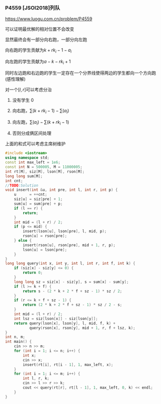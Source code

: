 ### P4559 [JSOI2018]列队
https://www.luogu.com.cn/problem/P4559

可以证明最优解的相对位置不会改变

显然最终会有一部分向右跑，一部分向左跑

向右跑的学生贡献为$k+rk_i-1-a_i$

向左跑的学生贡献为$a-k-rk_i+1$

同时左边跑和右边跑的学生一定存在一个分界线使得两边的学生都向一个方向跑(感性理解)

对一个$[l,r]$可以考虑分治

1. 没有学生 0

2. 向右跑，$\sum (k+rk_i-1)-\sum (a_i)$

3. 向左跑，$\sum (a_i) - \sum (k+rk_i-1)$

4.  否则分成俩区间处理

上面的和式可以考虑主席树维护


```cpp
#include <iostream>
using namespace std;
const int max_left = 1e6;
const int N = 500005, M = 11000005;
int rt[M], siz[M], lson[M], rson[M];
long long sum[M];
int cnt;
//TODO:Solution
void insert(int &u, int pre, int l, int r, int p) {
    u      = ++cnt;
    siz[u] = siz[pre] + 1;
    sum[u] = sum[pre] + p;
    if (l == r) {
        return;
    }
    int mid = (l + r) / 2;
    if (p <= mid) {
        insert(lson[u], lson[pre], l, mid, p);
        rson[u] = rson[pre];
    } else {
        insert(rson[u], rson[pre], mid + 1, r, p);
        lson[u] = lson[pre];
    }
}
long long query(int x, int y, int l, int r, int f, int k) {
    if (siz[x] - siz[y] <= 0) {
        return 0;
    }
    long long sz = siz[x] - siz[y], s = sum[x] - sum[y];
    if (l >= k + f) {
        return s - (2 * k + 2 * f + sz - 1) * sz / 2;
    }
    if (r <= k + f + sz - 1) {
        return (2 * k + 2 * f + sz - 1) * sz / 2 - s;
    }
    int mid = (l + r) / 2;
    int lsz = siz[lson[x]] - siz[lson[y]];
    return query(lson[x], lson[y], l, mid, f, k) +
           query(rson[x], rson[y], mid + 1, r, f + lsz, k);
}
int n, m;
int main() {
    cin >> n >> m;
    for (int i = 1; i <= n; i++) {
        int x;
        cin >> x;
        insert(rt[i], rt[i - 1], 1, max_left, x);
    }
    for (int i = 1; i <= m; i++) {
        int l, r, k;
        cin >> l >> r >> k;
        cout << query(rt[r], rt[l - 1], 1, max_left, 0, k) << endl;
    }
}
```

